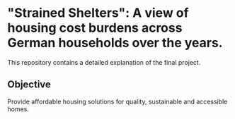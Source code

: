# "Strained Shelters": A view of housing cost burdens across German households over the years.

This repository contains a detailed explanation of the final project.

## Objective 
Provide affordable housing solutions for quality, sustainable and accessible homes.
